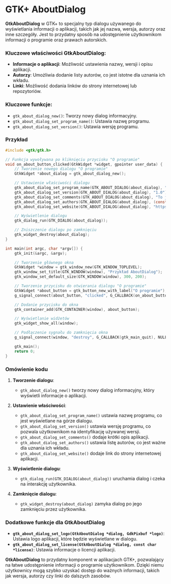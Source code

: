 # GTK+ AboutDialog

**GtkAboutDialog** w GTK+ to specjalny typ dialogu używanego do wyświetlania informacji o aplikacji, takich jak jej nazwa, wersja, autorzy oraz inne szczegóły. Jest to przydatny sposób na udostępnienie użytkownikom informacji o programie oraz prawach autorskich.

### Kluczowe właściwości **GtkAboutDialog**:
- **Informacje o aplikacji**: Możliwość ustawienia nazwy, wersji i opisu aplikacji.
- **Autorzy**: Umożliwia dodanie listy autorów, co jest istotne dla uznania ich wkładu.
- **Linki**: Możliwość dodania linków do strony internetowej lub repozytoriów.

### Kluczowe funkcje:
- `gtk_about_dialog_new()`: Tworzy nowy dialog informacyjny.
- `gtk_about_dialog_set_program_name()`: Ustawia nazwę programu.
- `gtk_about_dialog_set_version()`: Ustawia wersję programu.

### Przykład

```c
#include <gtk/gtk.h>

// Funkcja wywoływana po kliknięciu przycisku "O programie"
void on_about_button_clicked(GtkWidget *widget, gpointer user_data) {
    // Tworzenie nowego dialogu "O programie"
    GtkWidget *about_dialog = gtk_about_dialog_new();

    // Ustawienie właściwości dialogu
    gtk_about_dialog_set_program_name(GTK_ABOUT_DIALOG(about_dialog), "Przykładowa Aplikacja");
    gtk_about_dialog_set_version(GTK_ABOUT_DIALOG(about_dialog), "1.0");
    gtk_about_dialog_set_comments(GTK_ABOUT_DIALOG(about_dialog), "To jest przykładowa aplikacja do demonstrowania działania GtkAboutDialog.");
    gtk_about_dialog_set_authors(GTK_ABOUT_DIALOG(about_dialog), (const char *[]){"Jan Kowalski", "Anna Nowak", NULL});
    gtk_about_dialog_set_website(GTK_ABOUT_DIALOG(about_dialog), "https://example.com");

    // Wyświetlenie dialogu
    gtk_dialog_run(GTK_DIALOG(about_dialog));

    // Zniszczenie dialogu po zamknięciu
    gtk_widget_destroy(about_dialog);
}

int main(int argc, char *argv[]) {
    gtk_init(&argc, &argv);

    // Tworzenie głównego okna
    GtkWidget *window = gtk_window_new(GTK_WINDOW_TOPLEVEL);
    gtk_window_set_title(GTK_WINDOW(window), "Przykład AboutDialog");
    gtk_window_set_default_size(GTK_WINDOW(window), 300, 200);

    // Tworzenie przycisku do otwierania dialogu "O programie"
    GtkWidget *about_button = gtk_button_new_with_label("O programie");
    g_signal_connect(about_button, "clicked", G_CALLBACK(on_about_button_clicked), NULL);

    // Dodanie przycisku do okna
    gtk_container_add(GTK_CONTAINER(window), about_button);

    // Wyświetlanie widżetów
    gtk_widget_show_all(window);

    // Podłączenie sygnału do zamknięcia okna
    g_signal_connect(window, "destroy", G_CALLBACK(gtk_main_quit), NULL);

    gtk_main();
    return 0;
}
```

### Omówienie kodu

1. **Tworzenie dialogu**:
   - `gtk_about_dialog_new()` tworzy nowy dialog informacyjny, który wyświetli informacje o aplikacji.

2. **Ustawienie właściwości**:
   - `gtk_about_dialog_set_program_name()` ustawia nazwę programu, co jest wyświetlane na górze dialogu.
   - `gtk_about_dialog_set_version()` ustawia wersję programu, co pozwala użytkownikom na identyfikację używanej wersji.
   - `gtk_about_dialog_set_comments()` dodaje krótki opis aplikacji.
   - `gtk_about_dialog_set_authors()` ustawia listę autorów, co jest ważne dla uznania ich wkładu.
   - `gtk_about_dialog_set_website()` dodaje link do strony internetowej aplikacji.

3. **Wyświetlenie dialogu**:
   - `gtk_dialog_run(GTK_DIALOG(about_dialog))` uruchamia dialog i czeka na interakcję użytkownika.

4. **Zamknięcie dialogu**:
   - `gtk_widget_destroy(about_dialog)` zamyka dialog po jego zamknięciu przez użytkownika.

### Dodatkowe funkcje dla **GtkAboutDialog**

- **`gtk_about_dialog_set_logo(GtkAboutDialog *dialog, GdkPixbuf *logo)`**: Ustawia logo aplikacji, które będzie wyświetlane w dialogu.
- **`gtk_about_dialog_set_license(GtkAboutDialog *dialog, const char *license)`**: Ustawia informacje o licencji aplikacji.

**GtkAboutDialog** to przydatny komponent w aplikacjach GTK+, pozwalający na łatwe udostępnienie informacji o programie użytkownikom. Dzięki niemu użytkownicy mogą szybko uzyskać dostęp do ważnych informacji, takich jak wersja, autorzy czy linki do dalszych zasobów.
